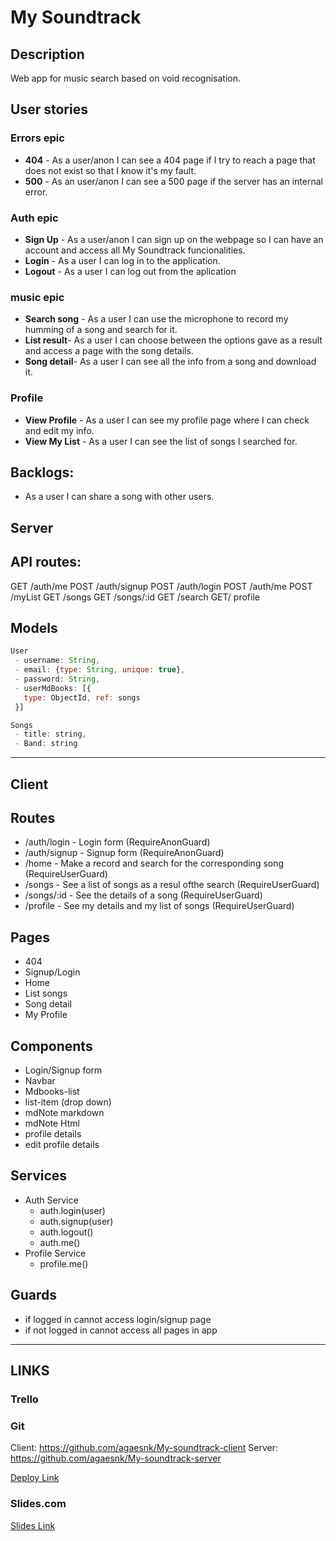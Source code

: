 # My Soundtrack

## Description

Web app for music search based on void recognisation.


## User stories

 ### Errors epic
  - **404** - As a user/anon I can see a 404 page if I try to reach a page that does  not exist so that I know it's my fault.
  - **500** - As an user/anon I can see a 500 page if the server has an internal  error.
 
 ### Auth epic
  - **Sign Up** - As a user/anon I can sign up on the webpage so I can have an  account and access all My Soundtrack funcionalities.
  - **Login** - As a user I can log in to the application.
  - **Logout** - As a user I can log out from the aplication
 
 ### music epic
  - **Search song** - As a user I can use the microphone to record my humming of a song and search for it.
  - **List result**- As a user I can choose between the options gave as a result and access a page with the song details. 
  - **Song detail**- As a user I can see all the info from a song and download it.

 ### Profile
 - **View Profile** - As a user I can see my profile page where I can check and edit  my info.
 - **View My List** - As a user I can see the list of songs I searched for.


## Backlogs:

- As a user I can share a song with other users.


## Server
## API routes:

GET /auth/me
POST /auth/signup
POST /auth/login
POST /auth/me
POST /myList
GET /songs
GET /songs/:id
GET /search
GET/ profile


## Models

```javascript
User
 - username: String,
 - email: {type: String, unique: true},
 - password: String,
 - userMdBooks: [{
   type: ObjectId, ref: songs
 }]
```

```javascript
Songs
 - title: string,
 - Band: string
```


***

## Client
## Routes

  - /auth/login - Login form (RequireAnonGuard)
  - /auth/signup - Signup form (RequireAnonGuard) 
  - /home - Make a record and search for the corresponding song (RequireUserGuard)
  - /songs - See a list of songs as a resul ofthe search (RequireUserGuard)
  - /songs/:id - See the details of a song (RequireUserGuard)
  - /profile - See my details and my list of songs (RequireUserGuard)
 

## Pages

- 404
- Signup/Login
- Home
- List songs
- Song detail
- My Profile

## Components
- Login/Signup form
- Navbar
- Mdbooks-list
- list-item (drop down)
- mdNote markdown
- mdNote Html
- profile details
- edit profile details

## Services

- Auth Service
  - auth.login(user)
  - auth.signup(user)
  - auth.logout()
  - auth.me()
- Profile Service
  - profile.me()



## Guards

- if logged in cannot access login/signup page
- if not logged in cannot access all pages in app

***

## LINKS



 ### Trello
 
 
 
 ### Git
 
 Client: https://github.com/agaesnk/My-soundtrack-client
 Server: https://github.com/agaesnk/My-soundtrack-server
 
 [Deploy Link](http://heroku.com)
 
 
 
 ### Slides.com
 
 [Slides Link](http://slides.com)


